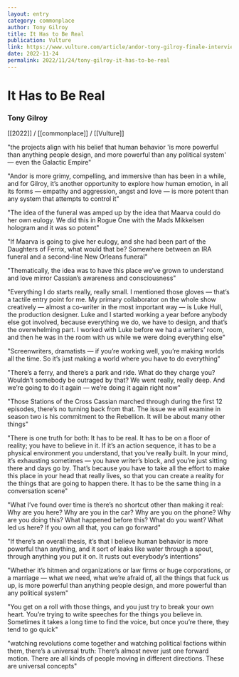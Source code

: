 ```yaml
---
layout: entry
category: commonplace
author: Tony Gilroy
title: It Has to Be Real
publication: Vulture
link: https://www.vulture.com/article/andor-tony-gilroy-finale-interview.html
date: 2022-11-24
permalink: 2022/11/24/tony-gilroy-it-has-to-be-real
---
```


# It Has to Be Real

### Tony Gilroy

[[2022]] / [[commonplace]] / [[Vulture]]

"the projects align with his belief that human behavior 'is more powerful than anything people design, and more powerful than any political system' — even the Galactic Empire"

"Andor is more grimy, compelling, and immersive than has been in a while, and for Gilroy, it’s another opportunity to explore how human emotion, in all its forms — empathy and aggression, angst and love — is more potent than any system that attempts to control it"

"The idea of the funeral was amped up by the idea that Maarva could do her own eulogy. We did this in Rogue One with the Mads Mikkelsen hologram and it was so potent"

"If Maarva is going to give her eulogy, and she had been part of the Daughters of Ferrix, what would that be? Somewhere between an IRA funeral and a second-line New Orleans funeral"

"Thematically, the idea was to have this place we’ve grown to understand and love mirror Cassian’s awareness and consciousness"

"Everything I do starts really, really small. I mentioned those gloves — that’s a tactile entry point for me. My primary collaborator on the whole show creatively — almost a co-writer in the most important way — is Luke Hull, the production designer. Luke and I started working a year before anybody else got involved, because everything we do, we have to design, and that’s the overwhelming part. I worked with Luke before we had a writers’ room, and then he was in the room with us while we were doing everything else"

"Screenwriters, dramatists — if you’re working well, you’re making worlds all the time. So it’s just making a world where you have to do everything"

"There’s a ferry, and there’s a park and ride. What do they charge you? Wouldn’t somebody be outraged by that? We went really, really deep. And we’re going to do it again — we’re doing it again right now"

"Those Stations of the Cross Cassian marched through during the first 12 episodes, there’s no turning back from that. The issue we will  examine in season two is his commitment to the Rebellion. It will be about many other things"

"There is one truth for both: It has to be real. It has to be on a floor of reality; you have to believe in it. If it’s an action sequence, it has to be a physical environment you understand, that you’ve really built. In your mind, it’s exhausting sometimes — you have writer’s block, and you’re just sitting there and days go by. That’s because you have to take all the effort to make this place in your head that really lives, so that you can create a reality for the things that are going to happen there. It has to be the same thing in a conversation scene"

"What I’ve found over time is there’s no shortcut other than making it real: Why are you here? Why are you in the car? Why are you on the phone? Why are you doing this? What happened before this? What do you want? What led us here? If you own all that, you can go forward"

"If there’s an overall thesis, it’s that I believe human behavior is more powerful than anything, and it sort of leaks like water through a spout, through anything you put it on. It rusts out everybody’s intentions"

"Whether it’s hitmen and organizations or law firms or huge corporations, or a marriage — what we need, what we’re afraid of, all the things that fuck us up, is more powerful than anything people design, and more powerful than any political system"

"You get on a roll with those things, and you just try to break your own heart. You’re trying to write speeches for the things you believe in. Sometimes it takes a long time to find the voice, but once you’re there, they tend to go quick"

"watching revolutions come together and watching political factions within them, there’s a universal truth: There’s almost never just one forward motion. There are all kinds of people moving in different directions. These are universal concepts"
